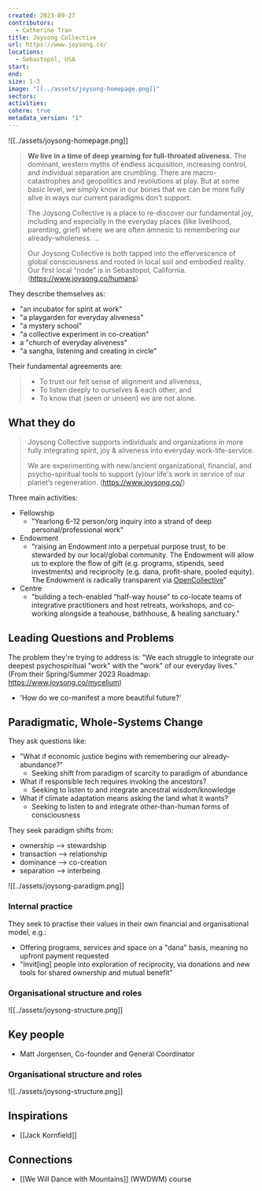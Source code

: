 ```yaml
---
created: 2023-09-27
contributors:
  - Catherine Tran
title: Joysong Collective
url: https://www.joysong.co/
locations:
  - Sebastopol, USA
start: 
end: 
size: 1-3
image: "[[../assets/joysong-homepage.png]]"
sectors: 
activities: 
cohere: true
metadata_version: "1"
---
```

![[../assets/joysong-homepage.png]]

> **We live in a time of deep yearning for full-throated aliveness.** The dominant, western myths of endless acquisition, increasing control, and individual separation are crumbling. There are macro-catastrophes and geopolitics and revolutions at play. But at some basic level, we simply know in our bones that we can be more fully alive in ways our current paradigms don’t support.
>
> The Joysong Collective is a place to re-discover our fundamental joy, including and especially in the everyday places (like livelihood, parenting, grief) where we are often amnesic to remembering our already-wholeness. ...
> 
> Our Joysong Collective is both tapped into the effervescence of global consciousness and rooted in local soil and embodied reality. Our first local “node” is in Sebastopol, California. 
(https://www.joysong.co/humans)

They describe themselves as:
- "an incubator for spirit at work"
- "a playgarden for everyday aliveness"
- "a mystery school"
- "a collective experiment in co-creation"
- a "church of everyday aliveness"
- "a sangha, listening and creating in circle"

Their fundamental agreements are:
> - To trust our felt sense of alignment and aliveness, 
> - To listen deeply to ourselves & each other, and 
> - To know that (seen or unseen) we are not alone.

## What they do

> Joysong Collective supports individuals and organizations in more fully integrating spirit, joy & aliveness into everyday work-life-service.
> 
> We are experimenting with new/ancient organizational, financial, and psycho-spiritual tools to support (y)our life's work in service of our planet’s regeneration. (https://www.joysong.co/)

Three main activities:
- Fellowship
	- "Yearlong 6-12 person/org inquiry into a strand of deep personal/professional work"
- Endowment
	- "raising an Endowment into a perpetual purpose trust, to be stewarded by our local/global community. The Endowment will allow us to explore the flow of gift (e.g. programs, stipends, seed investments) and reciprocity (e.g. dana, profit-share, pooled equity). The Endowment is radically transparent via [OpenCollective](https://opencollective.com/joysong)"
- Centre
	- "building a tech-enabled “half-way house” to co-locate teams of integrative practitioners and host retreats, workshops, and co-working alongside a teahouse, bathhouse, & healing sanctuary."

## Leading Questions and Problems 

The problem they're trying to address is: "We each struggle to integrate our deepest psychospiritual "work" with the "work" of our everyday lives." (From their Spring/Summer 2023 Roadmap: https://www.joysong.co/mycelium)

- 'How do we co-manifest a more beautiful future?'

## Paradigmatic, Whole-Systems Change

They ask questions like:
- "What if economic justice begins with remembering our already-abundance?"
	- Seeking shift from paradigm of scarcity to paradigm of abundance
- What if responsible tech requires invoking the ancestors?
	- Seeking to listen to and integrate ancestral wisdom/knowledge
- What if climate adaptation means asking the land what it wants?
	- Seeking to listen to and integrate other-than-human forms of consciousness

They seek paradigm shifts from:
- ownership --> stewardship
- transaction --> relationship
- dominance --> co-creation
- separation --> interbeing

![[../assets/joysong-paradigm.png]]
### Internal practice

They seek to practise their values in their own financial and organisational model, e.g.:
- Offering programs, services and space on a "dana" basis, meaning no upfront payment requested
- "Invit[ing] people into exploration of reciprocity, via donations and new tools for shared ownership and mutual benefit"

### Organisational structure and roles

![[../assets/joysong-structure.png]]
## Key people

- Matt Jorgensen, Co-founder and General Coordinator

### Organisational structure and roles

![[../assets/joysong-structure.png]]

## Inspirations

- [[Jack Kornfield]]

## Connections

- [[We Will Dance with Mountains]] (WWDWM) course

